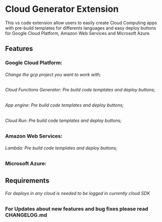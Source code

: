 # Cloud Generator Extension

This vs code extension allow users to easily create Cloud Computing apps with pre-build templates for differents languages and easy deploy buttons for Google Cloud Platform, Amazon Web Services and Microsoft Azure.

## Features

### Google Cloud Platform:
###### Change the gcp project you want to work with; 
###### Cloud Functions Generator: Pre build code templates and deploy buttons;
###### App engine: Pre build code templates and deploy buttons;
###### Cloud Run: Pre build code templates and deploy buttons;

### Amazon Web Services:
###### Lambda: Pre build code templates and deploy buttons;

### Microsoft Azure:
###### 




## Requirements

###### For deploys in any cloud is needed to be logged in currently cloud SDK

### For Updates about new features and bug fixes please read CHANGELOG.md 